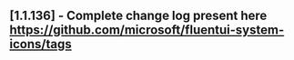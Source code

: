 ## [1.1.136] - Complete change log present here https://github.com/microsoft/fluentui-system-icons/tags